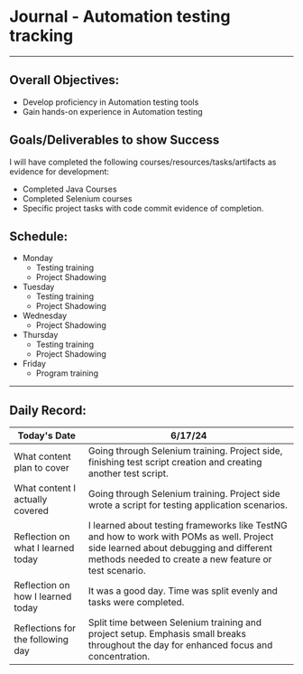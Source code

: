 # Journal - Automation testing tracking

---

## Overall Objectives:

[//]: # (The example\(s\) below should be specifics of the content that you plan on covering over the course of the 2 week learning period.  Additionally, they should be based directly on feedback from your manager.)
- Develop proficiency in Automation testing tools
- Gain hands-on experience in Automation testing

## Goals/Deliverables to show Success
I will have completed the following courses/resources/tasks/artifacts as evidence for development:

[//]: # (The example\(s\) below are EXHAUSTIVE, and should be attinable within the scope of the two weeks. You can have stretch goals if you like, but be reasonable with yourself in terms of what is a fair workload)
- Completed Java Courses
- Completed Selenium courses
- Specific project tasks with code commit evidence of completion.

## Schedule:

[//]: # (Complete this outline to show what you plan on covering each day - remember however, that this will likely change depending on your pprogress.  That is fine - just update it when you need to!)

- Monday
    - Testing training
    - Project Shadowing
- Tuesday
    - Testing training
    - Project Shadowing
- Wednesday
    - Project Shadowing
- Thursday
    - Testing training
    - Project Shadowing
- Friday
    - Program training

--- 
## Daily Record:
[//]: # (You’ll make one of these each day - just copy, paste, and edit the entry, keeping the most recent post at the top of this page. 
This reflection is what you’ll use to share out each day at standup.  
Remember however, that it is a guide only, and should be used accordingly.)

[//]: # (***Lastly, please remember that this daily record is for you.  
While your coaches will use it as a soft point of accountability, 
you should use it only as much as it supports your reflections in learning.
Sentences, bullet points, paragraphs, copy and pastes are welcome!***)

| Today's Date  | 6/17/24                                                                                                                                                                                       | 
|---|-----------------------------------------------------------------------------------------------------------------------------------------------------------------------------------------------|
| What content plan to cover  | Going through Selenium training. Project side, finishing test script creation and creating another test script.                                                                               |   
| What content I actually covered | Going through Selenium training. Project side wrote a script for testing application scenarios.                                                                                               |  
| Reflection on what I learned today | I learned about testing frameworks like TestNG and how to work with POMs as well. Project side learned about debugging and different methods needed to create a new feature or test scenario. |   
| Reflection on how I learned today | It was a good day. Time was split evenly and tasks were completed.                                                                                                                            |
| Reflections for the following day| Split time between Selenium training and project setup. Emphasis small breaks throughout the day for enhanced focus and concentration.                                                        